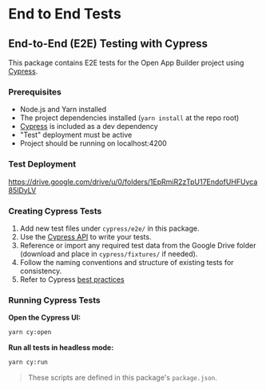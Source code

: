 # End to End Tests

## End-to-End (E2E) Testing with Cypress

This package contains E2E tests for the Open App Builder project using [Cypress](https://www.cypress.io/).

### Prerequisites

- Node.js and Yarn installed
- The project dependencies installed (`yarn install` at the repo root)
- [Cypress](https://docs.cypress.io/guides/getting-started/installing-cypress) is included as a dev dependency
- "Test" deployment must be active
- Project should be running on localhost:4200

### Test Deployment

https://drive.google.com/drive/u/0/folders/1EpRmiR2zTpU17EndofUHFUyca85IDyLV

### Creating Cypress Tests

1. Add new test files under `cypress/e2e/` in this package.
2. Use the [Cypress API](https://docs.cypress.io/api/table-of-contents) to write your tests.
3. Reference or import any required test data from the Google Drive folder (download and place in `cypress/fixtures/` if needed).
4. Follow the naming conventions and structure of existing tests for consistency.
5. Refer to Cypress [best practices](https://docs.cypress.io/app/core-concepts/best-practices)

### Running Cypress Tests

**Open the Cypress UI:**

```sh
yarn cy:open
```

**Run all tests in headless mode:**

```sh
yarn cy:run
```

> These scripts are defined in this package's `package.json`.
